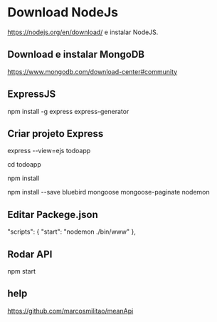 # Download NodeJs

https://nodejs.org/en/download/ e instalar NodeJS.

## Download e instalar MongoDB

https://www.mongodb.com/download-center#community

## ExpressJS

npm install -g express express-generator

## Criar projeto Express 

express --view=ejs todoapp

cd todoapp

npm install

npm install --save bluebird mongoose mongoose-paginate nodemon

## Editar Packege.json 

"scripts": {
    "start": "nodemon ./bin/www"
  },

## Rodar API

npm start

## help

https://github.com/marcosmilitao/meanApi
